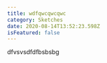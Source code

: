 ```yaml
---
title: wdfqwcqwcqwc
category: Sketches
date: 2020-08-14T13:52:23.598Z
isFeatured: false
---
```

dfvsvsdfdfbsbsbg